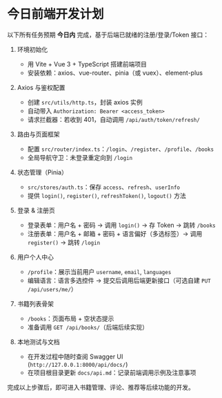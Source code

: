 # 今日前端开发计划

以下所有任务预期 **今日内** 完成，基于后端已就绪的注册/登录/Token 接口：

1. 环境初始化  
   - 用 Vite + Vue 3 + TypeScript 搭建前端项目  
   - 安装依赖：axios、vue-router、pinia（或 vuex）、element-plus  

2. Axios 与鉴权配置  
   - 创建 `src/utils/http.ts`，封装 axios 实例  
   - 自动带入 `Authorization: Bearer <access_token>`  
   - 请求拦截器：若收到 401，自动调用 `/api/auth/token/refresh/`  

3. 路由与页面框架  
   - 配置 `src/router/index.ts`：`/login`、`/register`、`/profile`、`/books`  
   - 全局导航守卫：未登录重定向到 `/login`  

4. 状态管理（Pinia）  
   - `src/stores/auth.ts`：保存 `access`、`refresh`、`userInfo`  
   - 提供 `login()`, `register()`, `refreshToken()`, `logout()` 方法  

5. 登录 & 注册页  
   - 登录表单：用户名 + 密码 → 调用 `login()` → 存 Token → 跳转 `/books`  
   - 注册表单：用户名 + 邮箱 + 密码 + 语言偏好（多选标签）→ 调用 `register()` → 跳转 `/login`  

6. 用户个人中心  
   - `/profile`：展示当前用户 `username`, `email`, `languages`  
   - 编辑语言：语言多选控件 → 提交后调用后端更新接口（可选自建 `PUT /api/users/me/`）  

7. 书籍列表骨架  
   - `/books`：页面布局 + 空状态提示  
   - 准备调用 `GET /api/books/`（后端后续实现）  

8. 本地测试与文档  
   - 在开发过程中随时查阅 Swagger UI (`http://127.0.0.1:8000/api/docs/`)  
   - 在项目根目录更新 `docs/api.md`：记录前端调用示例及注意事项  

完成以上步骤后，即可进入书籍管理、评论、推荐等后续功能的开发。  